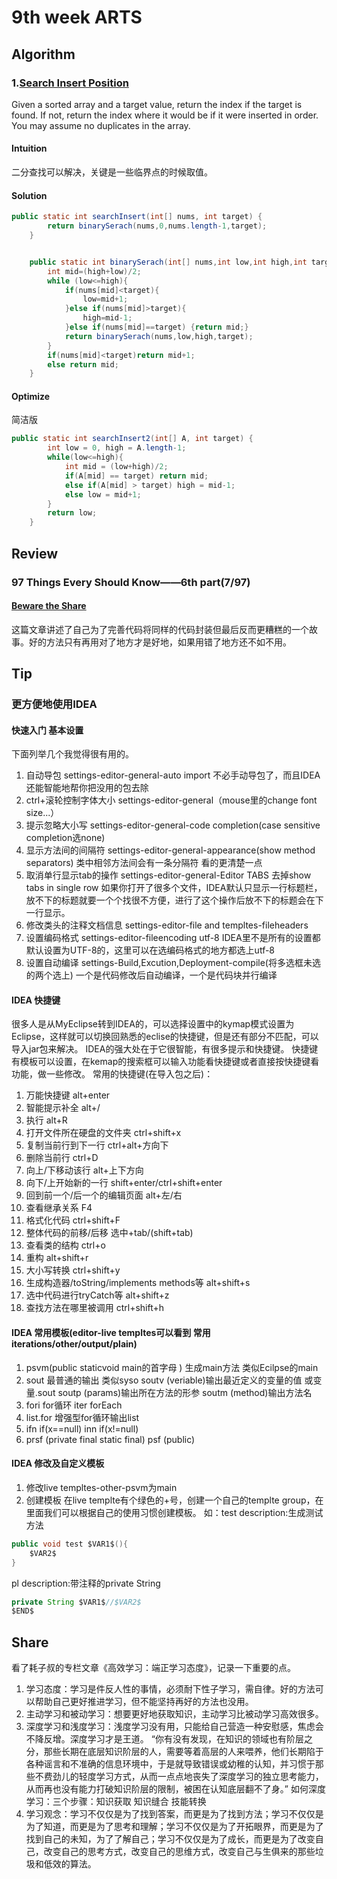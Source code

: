 # 9th week ARTS
## Algorithm
### 1.[Search Insert Position](https://leetcode.com/problems/search-insert-position/description/)
Given a sorted array and a target value, return the index if the target is found. If not, return the index where it would be if it were inserted in order.
You may assume no duplicates in the array.

#### Intuition
二分查找可以解决，关键是一些临界点的时候取值。


#### Solution
```JAVA
public static int searchInsert(int[] nums, int target) {
        return binarySerach(nums,0,nums.length-1,target);
    }


    public static int binarySerach(int[] nums,int low,int high,int target){
        int mid=(high+low)/2;
        while (low<=high){
            if(nums[mid]<target){
                low=mid+1;
            }else if(nums[mid]>target){
                high=mid-1;
            }else if(nums[mid]==target) {return mid;}
            return binarySerach(nums,low,high,target);
        }
        if(nums[mid]<target)return mid+1;
        else return mid;
    }
```
#### Optimize
简洁版

```JAVA
public static int searchInsert2(int[] A, int target) {
        int low = 0, high = A.length-1;
        while(low<=high){
            int mid = (low+high)/2;
            if(A[mid] == target) return mid;
            else if(A[mid] > target) high = mid-1;
            else low = mid+1;
        }
        return low;
    }
```

## Review
### 97 Things Every Should Know——6th part(7/97)
#### [Beware the Share](https://97-things-every-x-should-know.gitbooks.io/97-things-every-programmer-should-know/content/en/thing_07/index.html)
这篇文章讲述了自己为了完善代码将同样的代码封装但最后反而更糟糕的一个故事。好的方法只有再用对了地方才是好地，如果用错了地方还不如不用。

## Tip
### 更方便地使用IDEA
#### 快速入门 基本设置
下面列举几个我觉得很有用的。
1. 自动导包 settings-editor-general-auto import
不必手动导包了，而且IDEA还能智能地帮你把没用的包去除
2. ctrl+滚轮控制字体大小 settings-editor-general（mouse里的change font size...）
3. 提示忽略大小写 settings-editor-general-code completion(case sensitive completion选none)
4. 显示方法间的间隔符 settings-editor-general-appearance(show method separators)
类中相邻方法间会有一条分隔符 看的更清楚一点
5. 取消单行显示tab的操作 settings-editor-general-Editor TABS 去掉show tabs in single row
如果你打开了很多个文件，IDEA默认只显示一行标题栏，放不下的标题就要一个个找很不方便，进行了这个操作后放不下的标题会在下一行显示。
6. 修改类头的注释文档信息 settings-editor-file and templtes-fileheaders
7. 设置编码格式 settings-editor-fileencoding utf-8
IDEA里不是所有的设置都默认设置为UTF-8的，这里可以在选编码格式的地方都选上utf-8
8. 设置自动编译 settings-Build,Excution,Deployment-compile(将多选框未选的两个选上)
一个是代码修改后自动编译，一个是代码块并行编译

#### IDEA 快捷键
很多人是从MyEclipse转到IDEA的，可以选择设置中的kymap模式设置为Eclipse，这样就可以切换回熟悉的eclise的快捷键，但是还有部分不匹配，可以导入jar包来解决。
IDEA的强大处在于它很智能，有很多提示和快捷键。
快捷键有模板可以设置，在kemap的搜索框可以输入功能看快捷键或者直接按快捷键看功能，做一些修改。
常用的快捷键(在导入包之后)：
1. 万能快捷键 alt+enter
2. 智能提示补全 alt+/
3. 执行 alt+R
4. 打开文件所在硬盘的文件夹 ctrl+shift+x
5. 复制当前行到下一行 ctrl+alt+方向下
6. 删除当前行 ctrl+D
7. 向上/下移动该行  alt+上下方向
8. 向下/上开始新的一行 shift+enter/ctrl+shift+enter
9. 回到前一个/后一个的编辑页面 alt+左/右
10. 查看继承关系 F4
11. 格式化代码 ctrl+shift+F
12. 整体代码的前移/后移 选中+tab/(shift+tab)
13. 查看类的结构 ctrl+o
14. 重构 alt+shift+r
15. 大小写转换 ctrl+shift+y
16. 生成构造器/toString/implements methods等 alt+shift+s
17. 选中代码进行tryCatch等 alt+shift+z
18. 查找方法在哪里被调用 ctrl+shift+h

#### IDEA 常用模板(editor-live templtes可以看到 常用iterations/other/output/plain)
1. psvm(public staticvoid main的首字母 ) 生成main方法  类似Ecilpse的main
2. sout 最普通的输出 类似syso
   soutv (veriable)输出最近定义的变量的值 或变量.sout
   soutp (params)输出所在方法的形参
   soutm (method)输出方法名
3. fori  for循环
   iter  forEach
4. list.for 增强型for循环输出list  
5. ifn if(x==null)
   inn if(x!=null)
6. prsf (private final static final)
   psf  (public)

#### IDEA 修改及自定义模板
1. 修改live templtes-other-psvm为main
2. 创建模板
在live templte有个绿色的+号，创建一个自己的templte group，在里面我们可以根据自己的使用习惯创建模板。
  如：test
  description:生成测试方法
  ```JAVA
  public void test $VAR1$(){
      $VAR2$
  }
  ```
  pl
  description:带注释的private String
  ```JAVA
  private String $VAR1$//$VAR2$
  $END$
 ```

## Share
看了耗子叔的专栏文章《高效学习：端正学习态度》，记录一下重要的点。
1. 学习态度：学习是件反人性的事情，必须耐下性子学习，需自律。好的方法可以帮助自己更好推进学习，但不能坚持再好的方法也没用。
2. 主动学习和被动学习：想要更好地获取知识，主动学习比被动学习高效很多。
3. 深度学习和浅度学习：浅度学习没有用，只能给自己营造一种安慰感，焦虑会不降反增。深度学习才是王道。
“你有没有发现，在知识的领域也有阶层之分，那些长期在底层知识阶层的人，需要等着高层的人来喂养，他们长期陷于各种谣言和不准确的信息环境中，于是就导致错误或幼稚的认知，并习惯于那些不费劲儿的轻度学习方式，从而一点点地丧失了深度学习的独立思考能力，从而再也没有能力打破知识阶层的限制，被困在认知底层翻不了身。”
如何深度学习：三个步骤：知识获取 知识缝合 技能转换
4. 学习观念：学习不仅仅是为了找到答案，而更是为了找到方法；学习不仅仅是为了知道，而更是为了思考和理解；学习不仅仅是为了开拓眼界，而更是为了找到自己的未知，为了了解自己；学习不仅仅是为了成长，而更是为了改变自己，改变自己的思考方式，改变自己的思维方式，改变自己与生俱来的那些垃圾和低效的算法。
